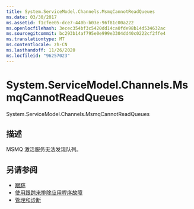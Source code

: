 ```yaml
---
title: System.ServiceModel.Channels.MsmqCannotReadQueues
ms.date: 03/30/2017
ms.assetid: f1cfee05-dce7-440b-b03e-96f81c00a222
ms.openlocfilehash: 3ecec354bf3c5420dd14ca0fde98b14d534632ac
ms.sourcegitcommit: bc293b14af795e0e999e3304dd40c0222cf2ffe4
ms.translationtype: MT
ms.contentlocale: zh-CN
ms.lasthandoff: 11/26/2020
ms.locfileid: "96257023"
---
```

# <a name="systemservicemodelchannelsmsmqcannotreadqueues"></a>System.ServiceModel.Channels.MsmqCannotReadQueues

System.ServiceModel.Channels.MsmqCannotReadQueues  
  
## <a name="description"></a>描述  

 MSMQ 激活服务无法发现队列。  
  
## <a name="see-also"></a>另请参阅

- [跟踪](index.md)
- [使用跟踪来排除应用程序故障](using-tracing-to-troubleshoot-your-application.md)
- [管理和诊断](../index.md)
